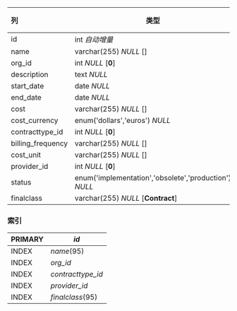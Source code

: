 | 列                | 类型                                                  | 注释 |
| :---------------- | ----------------------------------------------------- | ---- |
| id                | int *自动增量*                                        |      |
| name              | varchar(255) *NULL* []                                |      |
| org_id            | int *NULL* [**0**]                                    |      |
| description       | text *NULL*                                           |      |
| start_date        | date *NULL*                                           |      |
| end_date          | date *NULL*                                           |      |
| cost              | varchar(255) *NULL* []                                |      |
| cost_currency     | enum('dollars','euros') *NULL*                        |      |
| contracttype_id   | int *NULL* [**0**]                                    |      |
| billing_frequency | varchar(255) *NULL* []                                |      |
| cost_unit         | varchar(255) *NULL* []                                |      |
| provider_id       | int *NULL* [**0**]                                    |      |
| status            | enum('implementation','obsolete','production') *NULL* |      |
| finalclass        | varchar(255) *NULL* [**Contract**]                    |      |

### 索引

| PRIMARY | *id*              |
| :------ | ----------------- |
| INDEX   | *name*(95)        |
| INDEX   | *org_id*          |
| INDEX   | *contracttype_id* |
| INDEX   | *provider_id*     |
| INDEX   | *finalclass*(95)  |
